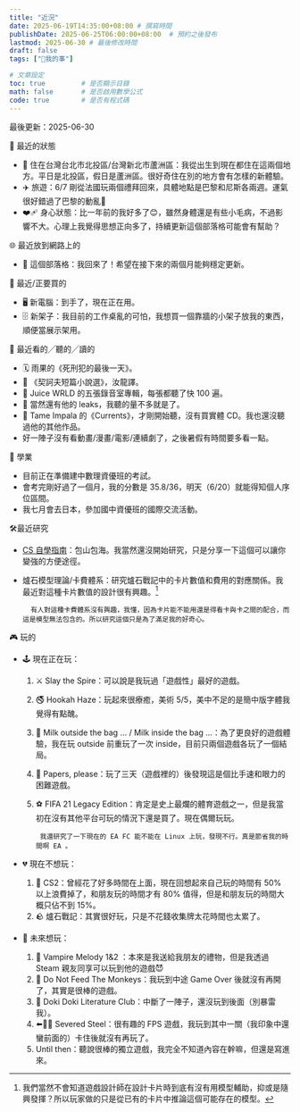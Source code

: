 ```yaml
---
title: "近況"
date: 2025-06-19T14:35:00+08:00 # 撰寫時間
publishDate: 2025-06-25T06:00:00+08:00  # 預約之後發布
lastmod: 2025-06-30 # 最後修改時間
draft: false
tags: ["🐧我的事"]

# 文章設定
toc: true         # 是否顯示目錄
math: false       # 是否啟用數學公式
code: true        # 是否有程式碼
---
```

最後更新：2025-06-30

🏡 最近的狀態

* 📍 住在台灣台北市北投區/台灣新北市蘆洲區：我從出生到現在都住在這兩個地方。平日是北投區，假日是蘆洲區。很好奇住在別的地方會有怎樣的新體驗。
* ✈️ 旅遊：6/7 剛從法國玩兩個禮拜回來，具體地點是巴黎和尼斯各兩週。運氣很好錯過了巴黎的動亂🤧
* ❤️‍🩹 身心狀態：比一年前的我好多了😊，雖然身體還是有些小毛病，不過影響不大。心理上我覺得思想正向多了，持續更新這個部落格可能會有幫助？

🌐 最近放到網路上的

* 📝 這個部落格：我回來了！希望在接下來的兩個月能夠穩定更新。

💸 最近/正要買的

* 🖥️ 新電腦：到手了，現在正在用。
* 🗄️ 新架子：我目前的工作桌亂的可怕，我想買一個靠牆的小架子放我的東西，順便當展示架用。

👀 最近看的╱聽的╱讀的

* 🗓️ 雨果的《死刑犯的最後一天》。
* 📖 《契訶夫短篇小說選》，汝龍譯。
* 🧃 Juice WRLD 的五張錄音室專輯，每張都聽了快 100 遍。
* 🧃 當然還有他的 leaks，我聽的量不多就是了。
* 🐐 Tame Impala 的《Currents》，才剛開始聽，沒有買實體 CD。我也還沒聽過他的其他作品。
*  好一陣子沒有看動畫/漫畫/電影/連續劇了，之後暑假有時間要多看一點。

📑 學業

* 目前正在準備建中數理資優班的考試。
* 會考完剛好過了一個月，我的分數是 35.8/36，明天（6/20）就能得知個人序位區間。
* 我七月會去日本，參加國中資優班的國際交流活動。

🛠️最近研究

* [CS 自學指南](https://csdiy.wiki/)：包山包海。我當然還沒開始研究，只是分享一下這個可以讓你變強的方便途徑。
* 爐石模型理論/卡費體系：研究爐石戰記中的卡片數值和費用的對應關係。我最近對這種卡片數值的設計很有興趣。[^1]

    	有人對這種卡費體系沒有興趣，我懂，因為卡片能不能用還是得看卡與卡之間的配合，而這是模型無法包含的。所以研究這個只是為了滿足我的好奇心。

🎮 玩的

* 🕹️ 現在正在玩：
    1. ⚔️ Slay the Spire：可以說是我玩過「遊戲性」最好的遊戲。
    2. 🚭️ Hookah Haze：玩起來很療癒，美術 5/5，美中不足的是簡中版字體我覺得有點醜。
    3. 🥛 Milk outside the bag … / Milk inside the bag …：為了更良好的遊戲體驗，我在玩 outside 前重玩了一次 inside，目前只兩個遊戲各玩了一個結局。
    4. 🛂 Papers, please：玩了三天（遊戲裡的）後發現這是個比手速和眼力的困難遊戲。
    5. ⚽️ FIFA 21 Legacy Edition：肯定是史上最爛的體育遊戲之一，但是我當初在沒有其他平台可玩的情況下還是買了。現在偶爾玩玩。

        	我還研究了一下現在的 EA FC 能不能在 Linux 上玩，發現不行。真是節省我的時間啊 EA 。

* 💔 現在不想玩：
    1. 🔫 CS2：曾經花了好多時間在上面，現在回想起來自己玩的時間有 50% 以上浪費掉了，和朋友玩的時間才有 80% 值得，但是和朋友玩的時間大概只佔不到 15%。
    2. 🪨 爐石戰記：其實很好玩，只是不花錢收集牌太花時間也太累了。

* 💖 未來想玩：
    1. 🧛 Vampire Melody 1&2 ：本來是我送給我朋友的禮物，但是我透過 Steam 親友同享可以玩到他的遊戲😈
    2. 🙊 Do Not Feed The Monkeys：我玩到中途 Game Over 後就沒有再開了，其實是很棒的遊戲。
    3. 💓 Doki Doki Literature Club：中斷了一陣子，還沒玩到後面（別暴雷我）。
    4. ⬅️🤚🚫 Severed Steel：很有趣的 FPS 遊戲，我玩到其中一關（我印象中還蠻前面的）卡住後就沒有再玩了。
    5. Until then：聽說很棒的獨立遊戲，我完全不知道內容在幹嘛，但還是寫進來。

[^1]: 我們當然不會知道遊戲設計師在設計卡片時到底有沒有用模型輔助，抑或是隨興發揮？所以玩家做的只是從已有的卡片中推論這個可能存在的模型。


